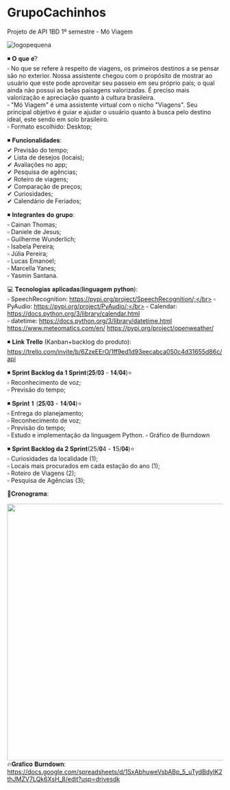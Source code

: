 # GrupoCachinhos
Projeto de API 1BD 1º semestre - Mó Viagem

![logopequena](https://user-images.githubusercontent.com/71770652/161846651-391a201b-48de-4b73-a8da-1f612c366ac1.jpg)

◾ 𝐎 𝐪𝐮𝐞 𝐞́?</br>
 ▫ No que se refere à respeito de viagens, os primeiros destinos a se pensar são no exterior. Nossa assistente chegou com o propósito de mostrar ao usuário que este pode aproveitar seu passeio em seu próprio país; o qual ainda não possui as belas paisagens valorizadas. É preciso mais valorização e apreciação quanto à cultura       brasileira.</br>
 ▫ "Mó Viagem" é uma assistente virtual com o nicho "Viagens". Seu principal objetivo é guiar e ajudar o usuário quanto à busca pelo destino         ideal, este sendo em solo brasileiro. </br>
 ▫ Formato escolhido: Desktop;</br>
 
 
◾ 𝐅𝐮𝐧𝐜𝐢𝐨𝐧𝐚𝐥𝐢𝐝𝐚𝐝𝐞𝐬:</br>
      ✔ Previsão do tempo;</br>
      ✔ Lista de desejos (locais);</br>
      ✔ Avaliações no app;</br>
      ✔ Pesquisa de agências;</br>
      ✔ Roteiro de viagens;</br>
      ✔ Comparação de preços;</br>
      ✔ Curiosidades;</br>
      ✔ Calendário de Feriados;</br>
     
 
 
 ◾ 𝐈𝐧𝐭𝐞𝐠𝐫𝐚𝐧𝐭𝐞𝐬 𝐝𝐨 𝐠𝐫𝐮𝐩𝐨:</br>
 ▫ Cainan Thomas;</br>
 ▫ Daniele de Jesus;</br>
 ▫ Guilherme Wunderlich;</br>
 ▫ Isabela Pereira;</br>
 ▫ Júlia Pereira;</br>
 ▫ Lucas Emanoel;</br>
 ▫ Marcella Yanes;</br>
 ▫ Yasmin Santana.</br>

💻 𝐓𝐞𝐜𝐧𝐨𝐥𝐨𝐠𝐢𝐚𝐬 𝐚𝐩𝐥𝐢𝐜𝐚𝐝𝐚𝐬(𝐥𝐢𝐧𝐠𝐮𝐚𝐠𝐞𝐦 𝐩𝐲𝐭𝐡𝐨𝐧):</br>
 ▫ SpeechRecognition: https://pypi.org/project/SpeechRecognition/;</br>
 ▫ PyAudio: https://pypi.org/project/PyAudio/;</br>
 ▫ Calendar: https://docs.python.org/3/library/calendar.html</br>
 ▫ datetime: https://docs.python.org/3/library/datetime.html
 https://www.meteomatics.com/en/
 https://pypi.org/project/openweather/

 

◾ 𝐋𝐢𝐧𝐤 𝐓𝐫𝐞𝐥𝐥𝐨 (Kanban+backlog do produto): https://trello.com/invite/b/6ZzeEErO/1ff9ed1d93eecabca050c4d31655d86c/api

◾ **Sprint Backlog da 1 Sprint**(𝟐𝟓/𝟎𝟑 - 𝟏𝟒/𝟎𝟒)⭐</br>
 ▫ Reconhecimento de voz;</br>
 ▫ Previsão do tempo;</br>

◾ 𝐒𝐩𝐫𝐢𝐧𝐭 𝟏 (𝟐𝟓/𝟎𝟑 - 𝟏𝟒/𝟎𝟒)⭐</br>
 ▫ Entrega do planejamento;</br>
 ▫ Reconhecimento de voz;</br>
 ▫ Previsão do tempo;</br>
 ▫ Estudo e implementação da linguagem Python.
 ▫ Gráfico de Burndown
 
 ◾ **Sprint Backlog da 2 Sprint**(25/𝟎4 - 𝟏5/𝟎𝟒)⭐</br>
 ▫ Curiosidades da localidade (1);</br>
 ▫ Locais mais procurados em cada estação do ano (1);</br>
 ▫ Roteiro de Viagens (2);</br>
 ▫ Pesquisa de Agências (3);</br>

📆𝐂𝐫𝐨𝐧𝐨𝐠𝐫𝐚𝐦𝐚: 

<a href="url"><img src="https://user-images.githubusercontent.com/102192428/166844439-2cfea370-6189-41da-b1ab-74f8e4f53f48.PNG" align="left" height="600" width="700" ></a>


<br>

🔥𝐆𝐫𝐚́𝐟𝐢𝐜𝐨 𝐁𝐮𝐫𝐧𝐝𝐨𝐰𝐧: https://docs.google.com/spreadsheets/d/1SxAbhuweVsbABp_5_uTydBdyIK2thJMZV7LQk6XsH_8/edit?usp=drivesdk



